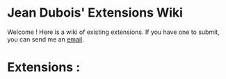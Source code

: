 # Jean Dubois' Extensions Wiki
 Welcome ! Here is a wiki of existing extensions. If you have one to submit, you can send me an [email](mailto:jd-dev@laposte.net).

# Extensions :
